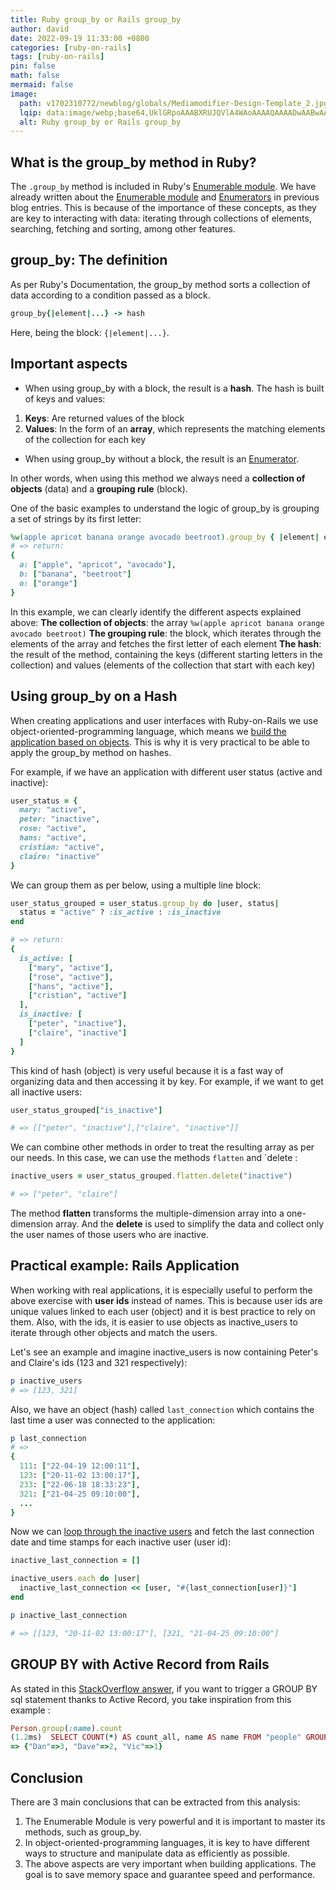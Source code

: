 ```yaml
---
title: Ruby group_by or Rails group_by
author: david
date: 2022-09-19 11:33:00 +0800
categories: [ruby-on-rails]
tags: [ruby-on-rails]
pin: false
math: false
mermaid: false
image:
  path: v1702310772/newblog/globals/Mediamodifier-Design-Template_2.jpg
  lqip: data:image/webp;base64,UklGRpoAAABXRUJQVlA4WAoAAAAQAAAADwAABwAAQUxQSDIAAAARL0AmbZurmr57yyIiqE8oiG0bejIYEQTgqiDA9vqnsUSI6H+oAERp2HZ65qP/VIAWAFZQOCBCAAAA8AEAnQEqEAAIAAVAfCWkAALp8sF8rgRgAP7o9FDvMCkMde9PK7euH5M1m6VWoDXf2FkP3BqV0ZYbO6NA/VFIAAAA
  alt: Ruby group_by or Rails group_by
---
```


## What is the group_by method in Ruby?

The `.group_by` method is included in Ruby's <a href="https://ruby-doc.org/core-3.1.2/Enumerable.html" target="_blank">Enumerable module</a>. 
We have already written about the [Enumerable module](https://bootrails.com/blog/ruby-enumerable-module/) and [Enumerators](https://bootrails.com/blog/ruby-enumerator-what-why-how/) in previous blog entries. 
This is because of the importance of these concepts, as they are key to interacting with data: iterating through collections of elements, searching, fetching and sorting, among other features.

## group_by: The definition

As per Ruby's Documentation, the group_by method sorts a collection of data according to a condition passed as a block.

```ruby
group_by{|element|...} -> hash
```

Here, being the block: `{|element|...}`.

## Important aspects

- When using group_by with a block, the result is a **hash**. The hash is built of keys and values:
1. **Keys**: Are returned values of the block
2. **Values**: In the form of an **array**, which represents the matching elements of the collection for each key
- When using group_by without a block, the result is an [Enumerator](https://bootrails.com/blog/ruby-enumerator-what-why-how/#:~:text=Copy-,Enumerator,-%3A%20A%20class%20that).

In other words, when using this method we always need a **collection of objects** (data) and a **grouping rule** (block).

One of the basic examples to understand the logic of group_by is grouping a set of strings by its first letter:

```ruby
%w(apple apricot banana orange avocado beetroot).group_by { |element| element[0]}
# => return:
{
  a: ["apple", "apricot", "avocado"],
  b: ["banana", "beetroot"]
  o: ["orange"]
}
```

In this example, we can clearly identify the different aspects explained above:
**The collection of objects**: the array `%w(apple apricot banana orange avocado beetroot)`
**The grouping rule**: the block, which iterates through the elements of the array and fetches the first letter of each element
**The hash**: the result of the method, containing the keys (different starting letters in the collection) and values (elements of the collection that start with each key)

## Using group_by on a Hash

When creating applications and user interfaces with Ruby-on-Rails we use object-oriented-programming language, which means we <a href="https://www.rubyguides.com/ruby-tutorial/object-oriented-programming/#:~:text=What%20Is%20Object%2DOriented%20Programming%3F" target="_blank" >build the application based on objects</a>. This is why it is very practical to be able to apply the group_by method on hashes.

For example, if we have an application with different user status (active and inactive):

```ruby
user_status = {
  mary: "active",
  peter: "inactive",
  rose: "active",
  hans: "active",
  cristian: "active",
  claire: "inactive"
}
```

We can group them as per below, using a multiple line block:

```ruby
user_status_grouped = user_status.group_by do |user, status|
  status = "active" ? :is_active : :is_inactive
end

# => return:
{
  is_active: [
    ["mary", "active"],
    ["rose", "active"],
    ["hans", "active"],
    ["cristian", "active"]
  ],
  is_inactive: [
    ["peter", "inactive"],
    ["claire", "inactive"]
  ]
}
```

This kind of hash (object) is very useful because it is a fast way of organizing data and then accessing it by key. For example, if we want to get all inactive users:

```ruby
user_status_grouped["is_inactive"]

# => [["peter", "inactive"],["claire", "inactive"]]
```

We can combine other methods in order to treat the resulting array as per our needs. In this case, we can use the methods `flatten` and `delete :

```ruby
inactive_users = user_status_grouped.flatten.delete("inactive")

# => ["peter", "claire"]
```

The method **flatten** transforms the multiple-dimension array into a one-dimension array. And the **delete** is used to simplify the data and collect only the user names of those users who are inactive.

## Practical example: Rails Application

When working with real applications, it is especially useful to perform the above exercise with **user ids** instead of names. This is because user ids are unique values linked to each user (object) and it is best practice to rely on them. Also, with the ids, it is easier to use objects as inactive_users to iterate through other objects and match the users.

Let's see an example and imagine inactive_users is now containing Peter's and Claire's ids (123 and 321 respectively):

```ruby
p inactive_users
# => [123, 321]
```

Also, we have an object (hash) called `last_connection`  which contains the last time a user was connected to the application:

```ruby
p last_connection
# =>  
{
  111: ["22-04-19 12:00:11"],
  123: ["20-11-02 13:00:17"],
  233: ["22-06-18 18:33:23"],
  321: ["21-04-25 09:10:00"],
  ...
}
```

Now we can [loop through the inactive users](https://bootrails.com/blog/ruby-loops-overview/) and fetch the last connection date and time stamps for each inactive user (user id):

```ruby
inactive_last_connection = []

inactive_users.each do |user|
  inactive_last_connection << [user, "#{last_connection[user]}"]
end

p inactive_last_connection

# => [[123, "20-11-02 13:00:17"], [321, "21-04-25 09:10:00"]
```

## GROUP BY with Active Record from Rails

As stated in this <a href="https://stackoverflow.com/a/31881463/2595513" target="_blank">StackOverflow answer</a>, if you want to trigger a GROUP BY sql statement thanks to Active Record, you take inspiration from this example :

```ruby
Person.group(:name).count
(1.2ms)  SELECT COUNT(*) AS count_all, name AS name FROM "people" GROUP BY "people"."name"
=> {"Dan"=>3, "Dave"=>2, "Vic"=>1} 
```


## Conclusion

There are 3 main conclusions that can be extracted from this analysis:

1. The Enumerable Module is very powerful and it is important to master its methods, such as group_by.
2. In object-oriented-programming languages, it is key to have different ways to structure and manipulate data as efficiently as possible.
3. The above aspects are very important when building applications. The goal is to save memory space and guarantee speed and performance.